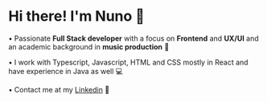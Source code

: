 # Hi there! I'm Nuno :speech_balloon:

•	 Passionate **Full Stack developer** with a focus on **Frontend** and **UX/UI** and an academic background in **music production** :space_invader:

•	 I work with Typescript, Javascript, HTML and CSS mostly in React and have experience in Java as well :computer:

•	 Contact me at my [Linkedin](www.linkedin.com/in/nuno-craveiro) :rocket:
